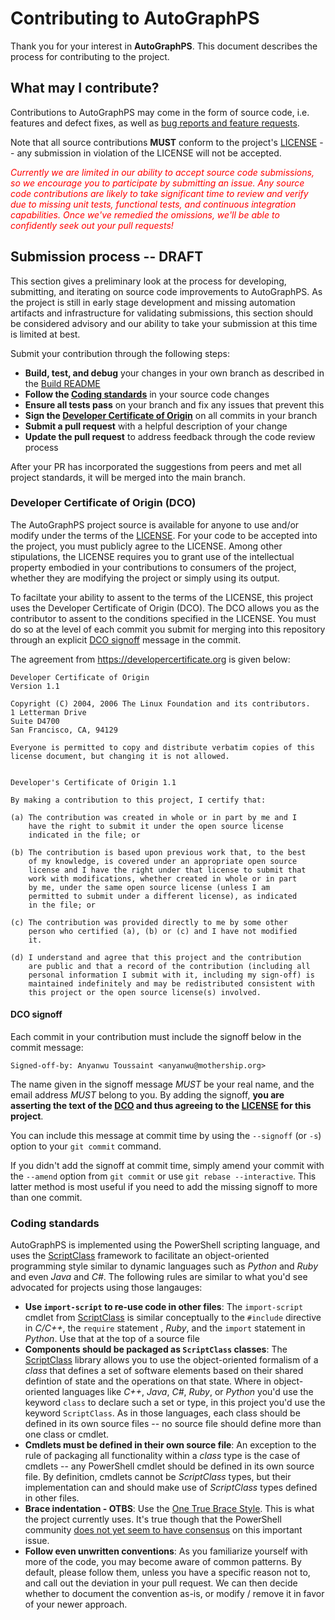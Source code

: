 # Contributing to AutoGraphPS

Thank you for your interest in **AutoGraphPS**. This document describes the process for contributing to the project.

## What may I contribute?

Contributions to AutoGraphPS may come in the form of source code, i.e. features and defect fixes, as well as [bug reports and feature requests](https://github.com/adamedx/autographps/issues/new/choose).

Note that all source contributions **MUST** conform to the project's [LICENSE](LICENSE.md) -- any submission in violation of the LICENSE will not be accepted.

*<font color="red">Currently we are limited in our ability to accept source code submissions, so we encourage you to participate by submitting an issue. Any source code contributions are likely to take significant time to review and verify due to missing unit tests, functional tests, and continuous integration capabilities. Once we've remedied the omissions, we'll be able to confidently seek out your pull requests!</font>*

## Submission process -- DRAFT
This section gives a preliminary look at the process for developing, submitting, and iterating on source code improvements to AutoGraphPS. As the project is still in early stage development and missing automation artifacts and infrastructure for validating submissions, this section should be considered advisory and our ability to take your submission at this time is limited at best.

Submit your contribution through the following steps:

* **Build, test, and debug** your changes in your own branch as described in the [Build README](build/README.md)
* **Follow the [Coding standards](#coding-standards**)** in your source code changes
* **Ensure all tests pass** on your branch and fix any issues that prevent this
* **Sign the [Developer Certificate of Origin](#developer-certificate-of-origin-(DCO))** on all commits in your branch
* **Submit a pull request** with a helpful description of your change
* **Update the pull request** to address feedback through the code review process

After your PR has incorporated the suggestions from peers and met all project standards, it will be merged into the main branch.

### Developer Certificate of Origin (DCO)

The AutoGraphPS project source is available for anyone to use and/or modify under the terms of the [LICENSE](LICENSE.md). For your code to be accepted into the project, you must publicly agree to the LICENSE. Among other stipulations, the LICENSE requires you to grant use of the intellectual property embodied in your contributions to consumers of the project, whether they are modifying the project or simply using its output.

To faciltate your ability to assent to the terms of the LICENSE, this project uses the Developer Certificate of Origin (DCO). The DCO allows you as the contributor to assent to the conditions specified in the LICENSE. You must do so at the level of each commit you submit for merging into this repository through an explicit [DCO signoff](#dco-signoff) message in the commit.

The agreement from <https://developercertificate.org> is given below:

```
Developer Certificate of Origin
Version 1.1

Copyright (C) 2004, 2006 The Linux Foundation and its contributors.
1 Letterman Drive
Suite D4700
San Francisco, CA, 94129

Everyone is permitted to copy and distribute verbatim copies of this
license document, but changing it is not allowed.


Developer's Certificate of Origin 1.1

By making a contribution to this project, I certify that:

(a) The contribution was created in whole or in part by me and I
    have the right to submit it under the open source license
    indicated in the file; or

(b) The contribution is based upon previous work that, to the best
    of my knowledge, is covered under an appropriate open source
    license and I have the right under that license to submit that
    work with modifications, whether created in whole or in part
    by me, under the same open source license (unless I am
    permitted to submit under a different license), as indicated
    in the file; or

(c) The contribution was provided directly to me by some other
    person who certified (a), (b) or (c) and I have not modified
    it.

(d) I understand and agree that this project and the contribution
    are public and that a record of the contribution (including all
    personal information I submit with it, including my sign-off) is
    maintained indefinitely and may be redistributed consistent with
    this project or the open source license(s) involved.
```

#### DCO signoff

Each commit in your contribution must include the signoff below in the commit message:
```
Signed-off-by: Anyanwu Toussaint <anyanwu@mothership.org>
```

The name given in the signoff message *MUST* be your real name, and the email address *MUST* belong to you. By adding the signoff, **you are asserting the text of the [DCO](https://developercertificate.org) and thus agreeing to the [LICENSE](LICENSE.md) for this project**.

You can include this message at commit time by using the `--signoff` (or `-s`) option to your `git commit` command.

If you didn't add the signoff at commit time, simply amend your commit with the `--amend` option from `git commit` or use `git rebase --interactive`. This latter method is most useful if you need to add the missing signoff to more than one commit.

### Coding standards

AutoGraphPS is implemented using the PowerShell scripting language, and uses the [ScriptClass](https://github.com/adamedx/scriptclass) framework to facilitate an object-oriented programming style similar to dynamic languages such as *Python* and *Ruby* and even *Java* and *C#*. The following rules are similar to what you'd see advocated for projects using those langauges:

* **Use `import-script` to re-use code in other files**: The `import-script` cmdlet from [ScriptClass](https://github.com/adamedx/scriptclass) is similar conceptually to the `#include` directive in *C/C++*, the `require` statement , *Ruby*, and the `import` statement in *Python*. Use that at the top of a source file
* **Components should be packaged as `ScriptClass` classes**: The [ScriptClass](https://github.com/adamedx/scriptclass) library allows you to use the object-oriented formalism of a *class* that defines a set of software elements based on their shared defintion of state and the operations on that state. Where in object-oriented languages like *C++*, *Java*, *C#*, *Ruby*, or *Python* you'd use the keyword `class` to declare such a set or type, in this project you'd use the keyword `ScriptClass`. As in those languages, each class should be defined in its own source files -- no source file should define more than one class or cmdlet.
* **Cmdlets must be defined in their own source file**: An exception to the rule of packaging all functionality within a *class* type is the case of cmdlets -- any PowerShell cmdlet should be defined in its own source file. By definition, cmdlets cannot be *ScriptClass* types, but their implementation can and should make use of *ScriptClass* types defined in other files.
* **Brace indentation - OTBS**: Use the [One True Brace Style](https://en.wikipedia.org/wiki/Indentation_style). This is what the project currently uses. It's true though that the PowerShell community [does not yet seem to have consensus](https://github.com/PoshCode/PowerShellPracticeAndStyle/issues/81) on this important issue.
* **Follow even unwritten conventions**: As you familiarize yourself with more of the code, you may become aware of common patterns. By default, please follow them, unless you have a specific reason not to, and call out the deviation in your pull request. We can then decide whether to document the convention as-is, or modify / remove it in favor of your newer approach.


